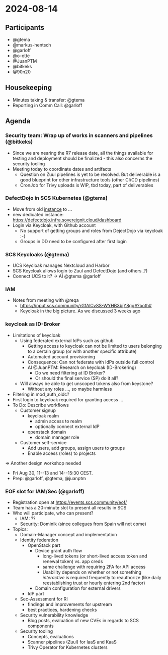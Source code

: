 # 2024-08-14

## Participants

- @gtema
- @markus-hentsch
- @garloff
- @o-otte
- @JuanPTM
- @bitkeks
- @90n20

## Housekeeping

* Minutes taking & transfer: @gtema
* Reporting in Comm Call: @garloff

## Agenda

### Security team: Wrap up of works in scanners and pipelines (@bitkeks)
* Since we are nearing the R7 release date, all the things available for testing and deployment should be finalized - this also concerns the security tooling
* Meeting today to coordinate dates and artifacts
    * Question on Zuul pipelines is yet to be resolved. But deliverable is a good blueprint for other infrastructure tools (other CI/CD pipelines)
    * CronJob for Trivy uploads is WIP, tbd today, part of deliverables

### DefectDojo in SCS Kubernetes (@gtema)
* Move from old [instance](http://213.131.230.166:8080/login?next=/) to ...
* new dedicated instance: https://defectdojo.infra.sovereignit.cloud/dashboard
* Login via Keycloak, with Github account
    * No support of getting groups and roles from DejectDojo via keycloak :-(
    * Groups in DD need to be configured after first login

### SCS Keycloaks (@gtema)
* UCS Keycloak manages Nextcloud and Harbor
* SCS Keycloak allows login to Zuul and DefectDojo (and others..?)
* Connect UCS to it? -> AI @gtema @garloff

### IAM
* Notes from meeting with @reqa
    * https://input.scs.community/rGfAlCvSS-WYHB3bjY8ggA?both#
    * Keycloak in the big picture. As we discussed 3 weeks ago

### keycloak as ID-Broker
* Limitations of keycloak
    * Using federated external IdPs such as github
        * Getting access to keycloak can not be limited to users belonging to a certain group (or with another specific attribute)
        * Automated account provisioning
        * Consequence: Can not federate with IdPs outside full control
        * AI @JuanPTM: Research on keycloak (ID-Brokering)
            * Do we need filtering at ID Broker?
            * Or should the final service (SP) do it all?
    * Will always be able to get unscoped tokens also from keystone?
        * Without any roles ..., so maybe harmless
* Filtering in mod_auth_oidc?
* First login to keycloak required for granting access ...
* To Do: Describe workflows
    * Customer signup
        * keycloak realm
            * admin access to realm
            * optionally connect external IdP
        * openstack domain
            * domain manager role
    * Customer self-service 
        * Add users, add groups, assign users to groups
        * Enable access (roles) to projects

=> Another design workshop needed
- Fri Aug 30, 11--13 and 14--15:30 CEST.
- Prep: @garloff, @gtema, @juanptm


### EOF slot for IAM/Sec (@garloff)
* Registration open at https://events.scs.community/eof/
* Team has a 20-minute slot to present all results in SCS
* Who will participate, who can present?
    * IAM: ??
    * Security: Dominik (since collegues from Spain will not come)
* Topics:
    * Domain-Manager concept and implementation
    * Identity federation
        * OpenStack part
            * Device grant auth flow
                * long-lived tokens (or short-lived access token and renewal token) vs. app creds
                * same challenge with requiring 2FA for API access
                * Usability depends on whether or not something *interactive* is required frequently to reauthorize (like daily reestablishing trust or hourly entering 2nd factor)
            * Domain configuration for external drivers
        * IdP part
    * Sec-Assessment for RI
        * findings and improvements for upstream
        * best practices, hardening checks
    * Security vulnerability knowledge
        * Blog posts, evaluation of new CVEs in regards to SCS components
    * Security tooling
        * Concepts, evaluations
        * Scanner pipelines (Zuul) for IaaS and KaaS
        * Trivy Operator for Kubernetes clusters
